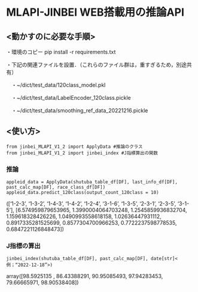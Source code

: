 # MLAPI-JINBEI WEB搭載用の推論API

## <動かすのに必要な手順> 

・環境のコピー pip install -r requirements.txt

・下記の関連ファイルを設置．（これらのファイル群は，重すぎるため，別途共有）

　・~/dict/test_data/120class_model.pkl

　・~/dict/test_data/LabelEncoder_120class.pickle

　・~/dict/test_data/smoothing_ref_data_20221216.pickle

## <使い方> 

```
from jinbei_MLAPI_V1_2 import ApplyData #推論のクラス
from jinbei_MLAPI_V1_2 import jinbei_index #J指標算出の関数
```

### 推論

```
appleid_data = ApplyData(shutuba_table_df[DF], last_info_df[DF], past_calc_map[DF], race_class_df[DF])
appleid_data.predict_120class(output_count_120class = 10)
```

([‘1-2-3’, ‘1-3-2’, ‘1-4-3’, ‘1-4-2’, ‘1-2-4’, ‘3-1-6’, ‘1-3-5’, ‘2-3-1’, ‘2-3-5’, ‘3-1-5’], [6.574959879653965, 1.3990004064703248, 1.2545859936832704, 1.159618328426226, 1.0490993558618158, 1.02636447931112, 0.8917335281525699, 0.8577304700966253, 0.7722237598778535, 0.6847221126848473])


### J指標の算出

```
jinbei_index(shutuba_table_df[DF], past_calc_map[DF], date[str]<例；“2022-12-18”>)
```
array([98.5925135 , 86.43388291, 90.95085493, 97.94283453, 79.66665971, 98.90538408])